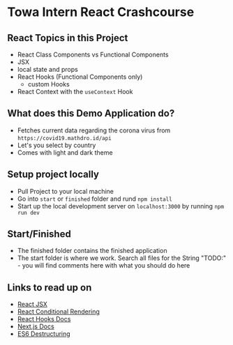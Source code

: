 # Towa Intern React Crashcourse

## React Topics in this Project
* React Class Components vs Functional Components
* JSX
* local state and props
* React Hooks (Functional Components only)
  * custom Hooks
* React Context with the `useContext` Hook

## What does this Demo Application do?
* Fetches current data regarding the corona virus from `https://covid19.mathdro.id/api`
* Let's you select by country
* Comes with light and dark theme

## Setup project locally
* Pull Project to your local machine
* Go into `start` or `finished` folder and rund `npm install`
* Start up the local development server on `localhost:3000` by running `npm run dev`

## Start/Finished
* The finished folder contains the finished application
* The start folder is where we work. Search all files for the String "TODO:" - you will find comments here with what you should do here

## Links to read up on
* [React JSX](https://reactjs.org/docs/introducing-jsx.html)
* [React Conditional Rendering](https://reactjs.org/docs/conditional-rendering.html)
* [React Hooks Docs](https://reactjs.org/docs/hooks-intro.html)
* [Next.js Docs](https://nextjs.org/docs)
* [ES6 Destructuring](https://developer.mozilla.org/de/docs/Web/JavaScript/Reference/Operators/Destrukturierende_Zuweisung)

